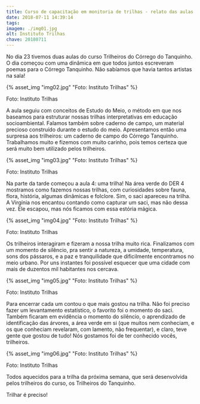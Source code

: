 ```yaml
---
title: Curso de capacitação em monitoria de trilhas - relato das aulas 3 e 4
date: 2018-07-11 14:39:14
tags:
imagem: ./img01.jpg
alt: Instituto Trilhas
chave: 20180711
---
```

No dia 23 tivemos duas aulas do curso Trilheiros do Córrego do Tanquinho. O dia começou com uma dinâmica em que todos juntos escreveram poemas para o Córrego Tanquinho. Não sabíamos que havia tantos artistas na sala!  

{% asset_img "img02.jpg" "Foto: Instituto Trilhas" %}

<span class="cred">Foto: Instituto Trilhas</span>

A aula seguiu com conceitos de Estudo do Meio, o método em que nos baseamos para estruturar nossas trilhas interpretativas em educação socioambiental. Falamos também sobre caderno de campo, um material precioso construído durante o estudo do meio. Apresentamos então uma surpresa aos trilheiros: um caderno de campo do Córrego Tanquinho. Trabalhamos muito e fizemos com muito carinho, pois temos certeza que será muito bem utilizado pelos trilheiros.   

{% asset_img "img03.jpg" "Foto: Instituto Trilhas" %}

<span class="cred">Foto: Instituto Trilhas</span>

Na parte da tarde começou a aula 4: uma trilha! Na área verde do DER 4 mostramos como fazemos nossas trilhas, com curiosidades sobre fauna, flora, história, algumas dinâmicas e folclore. Sim, o saci apareceu na trilha. A Virgínia nos encantou contando como capturar um saci, mas não dessa vez. Ele escapou, mas nós ficamos com essa estória mágica.  

{% asset_img "img04.jpg" "Foto: Instituto Trilhas" %}

<span class="cred">Foto: Instituto Trilhas</span>

Os trilheiros interagiram e fizeram a nossa trilha muito rica. Finalizamos com um momento de silêncio, pra sentir a natureza, a umidade, temperatura, sons dos pássaros, e a paz e tranquilidade que dificilmente encontramos no meio urbano. Por uns instantes foi possível esquecer que uma cidade com mais de duzentos mil habitantes nos cercava.

{% asset_img "img05.jpg" "Foto: Instituto Trilhas" %}

<span class="cred">Foto: Instituto Trilhas</span>

Para encerrar cada um contou o que mais gostou na trilha. Não foi preciso fazer um levantamento estatístico, o favorito foi o momento do saci. Também ficaram em evidência o momento do silêncio, o aprendizado de identificação das árvores, a área verde em si (que muitos nem conheciam, e os que conheciam revelaram, com lamento, não frequentar), e claro, teve gente que gostou de tudo! Nós gostamos foi de ter conhecido vocês, trilheiros. 

{% asset_img "img06.jpg" "Foto: Instituto Trilhas" %}

<span class="cred">Foto: Instituto Trilhas</span>

Todos aquecidos para a trilha da próxima semana, que será desenvolvida pelos trilheiros do curso, os Trilheiros do Tanquinho. 

Trilhar é preciso!